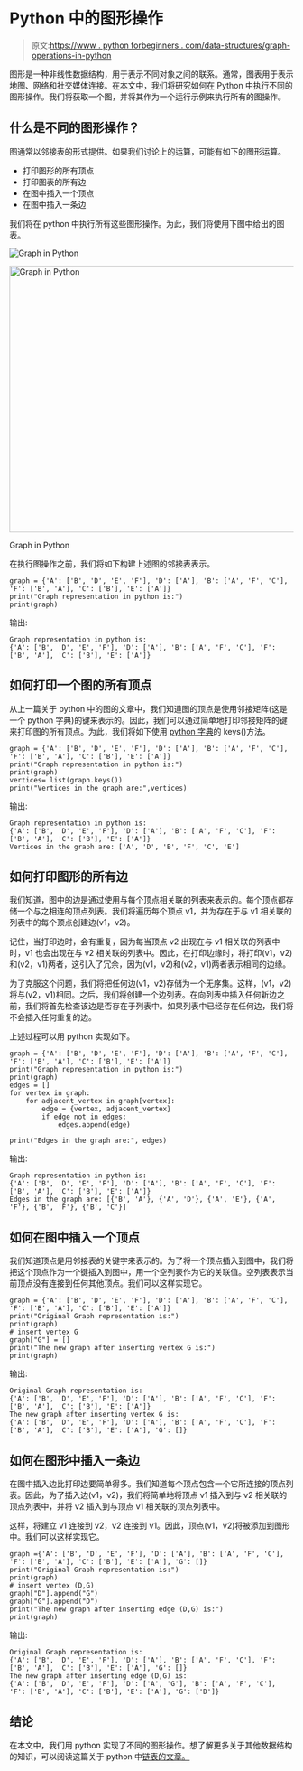 # Python 中的图形操作

> 原文:[https://www . python forbeginners . com/data-structures/graph-operations-in-python](https://www.pythonforbeginners.com/data-structures/graph-operations-in-python)

图形是一种非线性数据结构，用于表示不同对象之间的联系。通常，图表用于表示地图、网络和社交媒体连接。在本文中，我们将研究如何在 Python 中执行不同的图形操作。我们将获取一个图，并将其作为一个运行示例来执行所有的图操作。

## 什么是不同的图形操作？

图通常以邻接表的形式提供。如果我们讨论上的运算，可能有如下的图形运算。

*   打印图形的所有顶点
*   打印图表的所有边
*   在图中插入一个顶点
*   在图中插入一条边

我们将在 python 中执行所有这些图形操作。为此，我们将使用下图中给出的图表。

![Graph in Python](../Images/8f9872874a2835a02d2dad9cd058d424.png)

<noscript><img src="../Images/730c31efd826443c7a8722c15ff89b60.png" alt="Graph in Python" class="wp-image-9570" width="732" height="472" srcset="https://www.pythonforbeginners.com/wp-content/uploads/Graph-in-Python1.png 516w, https://www.pythonforbeginners.com/wp-content/uploads/Graph-in-Python1-300x194.png 300w" sizes="(max-width: 732px) 100vw, 732px" data-original-src="https://www.pythonforbeginners.com/wp-content/uploads/Graph-in-Python1.png"/></noscript>

Graph in Python

在执行图操作之前，我们将如下构建上述图的邻接表表示。

```
graph = {'A': ['B', 'D', 'E', 'F'], 'D': ['A'], 'B': ['A', 'F', 'C'], 'F': ['B', 'A'], 'C': ['B'], 'E': ['A']}
print("Graph representation in python is:")
print(graph) 
```

输出:

```
Graph representation in python is:
{'A': ['B', 'D', 'E', 'F'], 'D': ['A'], 'B': ['A', 'F', 'C'], 'F': ['B', 'A'], 'C': ['B'], 'E': ['A']} 
```

## 如何打印一个图的所有顶点

从上一篇关于 python 中的图的文章中，我们知道图的顶点是使用邻接矩阵(这是一个 python 字典)的键来表示的。因此，我们可以通过简单地打印邻接矩阵的键来打印图的所有顶点。为此，我们将如下使用 [python 字典](https://www.pythonforbeginners.com/dictionary/how-to-use-dictionaries-in-python/)的 keys()方法。

```
graph = {'A': ['B', 'D', 'E', 'F'], 'D': ['A'], 'B': ['A', 'F', 'C'], 'F': ['B', 'A'], 'C': ['B'], 'E': ['A']}
print("Graph representation in python is:")
print(graph)
vertices= list(graph.keys())
print("Vertices in the graph are:",vertices) 
```

输出:

```
Graph representation in python is:
{'A': ['B', 'D', 'E', 'F'], 'D': ['A'], 'B': ['A', 'F', 'C'], 'F': ['B', 'A'], 'C': ['B'], 'E': ['A']}
Vertices in the graph are: ['A', 'D', 'B', 'F', 'C', 'E']
```

## 如何打印图形的所有边

我们知道，图中的边是通过使用与每个顶点相关联的列表来表示的。每个顶点都存储一个与之相连的顶点列表。我们将遍历每个顶点 v1，并为存在于与 v1 相关联的列表中的每个顶点创建边(v1，v2)。

记住，当打印边时，会有重复，因为每当顶点 v2 出现在与 v1 相关联的列表中时，v1 也会出现在与 v2 相关联的列表中。因此，在打印边缘时，将打印(v1，v2)和(v2，v1)两者，这引入了冗余，因为(v1，v2)和(v2，v1)两者表示相同的边缘。

为了克服这个问题，我们将把任何边(v1，v2)存储为一个无序集。这样，(v1，v2)将与(v2，v1)相同。之后，我们将创建一个边列表。在向列表中插入任何新边之前，我们将首先检查该边是否存在于列表中。如果列表中已经存在任何边，我们将不会插入任何重复的边。

上述过程可以用 python 实现如下。

```
graph = {'A': ['B', 'D', 'E', 'F'], 'D': ['A'], 'B': ['A', 'F', 'C'], 'F': ['B', 'A'], 'C': ['B'], 'E': ['A']}
print("Graph representation in python is:")
print(graph)
edges = []
for vertex in graph:
    for adjacent_vertex in graph[vertex]:
        edge = {vertex, adjacent_vertex}
        if edge not in edges:
            edges.append(edge)

print("Edges in the graph are:", edges) 
```

输出:

```
Graph representation in python is:
{'A': ['B', 'D', 'E', 'F'], 'D': ['A'], 'B': ['A', 'F', 'C'], 'F': ['B', 'A'], 'C': ['B'], 'E': ['A']}
Edges in the graph are: [{'B', 'A'}, {'A', 'D'}, {'A', 'E'}, {'A', 'F'}, {'B', 'F'}, {'B', 'C'}]
```

## 如何在图中插入一个顶点

我们知道顶点是用邻接表的关键字来表示的。为了将一个顶点插入到图中，我们将把这个顶点作为一个键插入到图中，用一个空列表作为它的关联值。空列表表示当前顶点没有连接到任何其他顶点。我们可以这样实现它。

```
graph = {'A': ['B', 'D', 'E', 'F'], 'D': ['A'], 'B': ['A', 'F', 'C'], 'F': ['B', 'A'], 'C': ['B'], 'E': ['A']}
print("Original Graph representation is:")
print(graph)
# insert vertex G
graph["G"] = []
print("The new graph after inserting vertex G is:")
print(graph) 
```

输出:

```
Original Graph representation is:
{'A': ['B', 'D', 'E', 'F'], 'D': ['A'], 'B': ['A', 'F', 'C'], 'F': ['B', 'A'], 'C': ['B'], 'E': ['A']}
The new graph after inserting vertex G is:
{'A': ['B', 'D', 'E', 'F'], 'D': ['A'], 'B': ['A', 'F', 'C'], 'F': ['B', 'A'], 'C': ['B'], 'E': ['A'], 'G': []} 
```

## 如何在图形中插入一条边

在图中插入边比打印边要简单得多。我们知道每个顶点包含一个它所连接的顶点列表。因此，为了插入边(v1，v2)，我们将简单地将顶点 v1 插入到与 v2 相关联的顶点列表中，并将 v2 插入到与顶点 v1 相关联的顶点列表中。

这样，将建立 v1 连接到 v2，v2 连接到 v1。因此，顶点(v1，v2)将被添加到图形中。我们可以这样实现它。

```
graph ={'A': ['B', 'D', 'E', 'F'], 'D': ['A'], 'B': ['A', 'F', 'C'], 'F': ['B', 'A'], 'C': ['B'], 'E': ['A'], 'G': []}
print("Original Graph representation is:")
print(graph)
# insert vertex (D,G)
graph["D"].append("G")
graph["G"].append("D")
print("The new graph after inserting edge (D,G) is:")
print(graph) 
```

输出:

```
Original Graph representation is:
{'A': ['B', 'D', 'E', 'F'], 'D': ['A'], 'B': ['A', 'F', 'C'], 'F': ['B', 'A'], 'C': ['B'], 'E': ['A'], 'G': []}
The new graph after inserting edge (D,G) is:
{'A': ['B', 'D', 'E', 'F'], 'D': ['A', 'G'], 'B': ['A', 'F', 'C'], 'F': ['B', 'A'], 'C': ['B'], 'E': ['A'], 'G': ['D']}
```

## 结论

在本文中，我们用 python 实现了不同的图形操作。想了解更多关于其他数据结构的知识，可以阅读这篇关于 python 中[链表的文章。](https://www.pythonforbeginners.com/lists/linked-list-in-python)